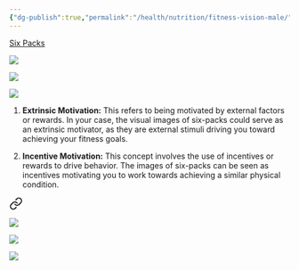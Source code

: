 ```yaml
---
{"dg-publish":true,"permalink":"/health/nutrition/fitness-vision-male/","created":"Jan 08, 2024, 7:31 PM"}
---
```




[Six Packs](https://photos.app.goo.gl/gQxTTnLGjM39hTcp9)

![](https://lh3.googleusercontent.com/pw/ABLVV87EevOQdTBBblF_QE0Sf2I8sBTnjI0YRBT3p-JeuF7DqWZu5Ts3mMzQs03ne2ZIbhf2syfWXGmgFn6bCxokGaqk7zIgYmpbKHR30ELm_AQYAkcr20uZjQzgtB-CpgcPupqE7SZAO_UuND_a-dTA5HVSzA=w1000-h927-s-no-gm?authuser=1)

![](https://lh3.googleusercontent.com/pw/ABLVV8782K0OpMQU_94WpJCCM8Mrucs-vRGYKjjli7wBnyiJreUoeZQDFoArciJaVneO_mHuA9d_2rEBdRaI_vakQskhvZl6eYgT2ignsv85udBLAmtf48s4AevNe2GjOtlauRP5xp3VKBauhHG6FY-rF0Bo_w=w960-h953-s-no-gm?authuser=1)

![](https://i.pinimg.com/736x/ce/0b/9d/ce0b9dd78f19f9a5cabe9921d8306bb2.jpg)

1. **Extrinsic Motivation:** This refers to being motivated by external factors or rewards. In your case, the visual images of six-packs could serve as an extrinsic motivator, as they are external stimuli driving you toward achieving your fitness goals.
    
2. **Incentive Motivation:** This concept involves the use of incentives or rewards to drive behavior. The images of six-packs can be seen as incentives motivating you to work towards achieving a similar physical condition.


<div class="transclusion internal-embed is-loaded"><a class="markdown-embed-link" href="/health/nutrition/ideal-female-physique/" aria-label="Open link"><svg xmlns="http://www.w3.org/2000/svg" width="24" height="24" viewBox="0 0 24 24" fill="none" stroke="currentColor" stroke-width="2" stroke-linecap="round" stroke-linejoin="round" class="svg-icon lucide-link"><path d="M10 13a5 5 0 0 0 7.54.54l3-3a5 5 0 0 0-7.07-7.07l-1.72 1.71"></path><path d="M14 11a5 5 0 0 0-7.54-.54l-3 3a5 5 0 0 0 7.07 7.07l1.71-1.71"></path></svg></a><div class="markdown-embed">





![](https://lh3.googleusercontent.com/pw/ABLVV867O7j5QZZrZ7BEPIwfVRwKFIYeaAmGErOf5TgT0aw_BgNX5jf8rdHlXrtQDF0yvjL-5DKWx0dl8xBS1qbW5GbFqZEHSx-gwCfmVV6IC-1vUMP2Cfth59_fOrPDdvFOLgYSfSKSwCbErkzpbgTZ0xgpkA=w1033-h1377-s-no-gm?authuser=0)

![](https://lh3.googleusercontent.com/pw/ABLVV87eH5eriPINAH4ReAMhGs3Nh1EoEdLIaVlUlJy6YR_AWT5MZyw3b59zXwIjpu_L5alqZT6fRDynf61kJYuiIgIR9viiRJ-TMmor_YICwGbdi1lm-0SVkTKXFNaMuyMVa82K3LJgHK7ObT7lBOShtM1UyQ=w1033-h1291-s-no-gm?authuser=0)

![](https://i.imgur.com/xLTWME3.png)


</div></div>
